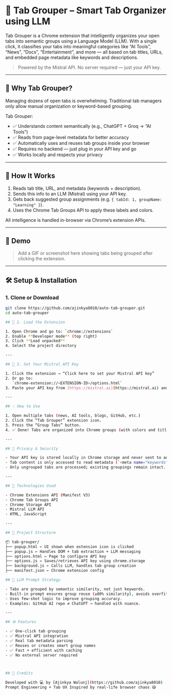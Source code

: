 # 🔖 Tab Grouper – Smart Tab Organizer using LLM

Tab Grouper is a Chrome extension that intelligently organizes your open tabs into semantic groups using a Language Model (LLM). With a single click, it classifies your tabs into meaningful categories like “AI Tools”, “News”, “Docs”, “Entertainment”, and more — all based on tab titles, URLs, and embedded page metadata like keywords and descriptions.

> Powered by the Mistral API. No server required — just your API key.

---

## 🚀 Why Tab Grouper?

Managing dozens of open tabs is overwhelming. Traditional tab managers only allow manual organization or keyword-based grouping.

Tab Grouper:
- ✅ Understands content semantically (e.g., ChatGPT + Groq → “AI Tools”)  
- ✅ Reads from page-level metadata for better accuracy  
- ✅ Automatically uses and reuses tab groups inside your browser  
- ✅ Requires no backend — just plug in your API key and go  
- ✅ Works locally and respects your privacy

---

## 🧠 How It Works

1. Reads tab title, URL, and metadata (keywords + description).
2. Sends this info to an LLM (Mistral) using your API key.
3. Gets back suggested group assignments (e.g. `{ tabId: 1, groupName: "Learning" }`).
4. Uses the Chrome Tab Groups API to apply these labels and colors.

All intelligence is handled in-browser via Chrome’s extension APIs.

---

## 📸 Demo

> Add a GIF or screenshot here showing tabs being grouped after clicking the extension.

---

## 🛠 Setup & Installation

### 1. Clone or Download

```bash
git clone https://github.com/ajinkya8010/auto-tab-grouper.git
cd auto-tab-grouper

## 🔧 2. Load the Extension

1. Open Chrome and go to: `chrome://extensions`
2. Enable **Developer mode** (top right)
3. Click **Load unpacked**
4. Select the project directory

---

## 🔑 3. Set Your Mistral API Key

1. Click the extension → “Click here to set your Mistral API key”
2. Or go to:  
   `chrome-extension://<EXTENSION-ID>/options.html`
3. Paste your API key from [https://mistral.ai](https://mistral.ai) and click Save

---

## 💡 How to Use

1. Open multiple tabs (news, AI tools, blogs, GitHub, etc.)
2. Click the “Tab Grouper” extension icon.
3. Press the “Group Tabs” button.
4. ✅ Done! Tabs are organized into Chrome groups (with colors and titles).

---

## 🔐 Privacy & Security

- Your API key is stored locally in Chrome storage and never sent to any third-party server.
- Tab content is only accessed to read metadata (`<meta name="keywords">`, `<meta name="description">`)
- Only ungrouped tabs are processed; existing groupings remain intact.

---

## 🧩 Technologies Used

- Chrome Extensions API (Manifest V3)
- Chrome Tab Groups API
- Chrome Storage API
- Mistral LLM API
- HTML, JavaScript

---

## 📁 Project Structure

📦 tab-grouper/
├── popup.html ← UI shown when extension icon is clicked
├── popup.js ← Handles DOM + tab extraction + LLM messaging
├── options.html ← Page to configure API key
├── options.js ← Saves/retrieves API key using chrome.storage
├── background.js ← Calls LLM, handles tab group creation
├── manifest.json ← Chrome extension config

## 🧠 LLM Prompt Strategy

- Tabs are grouped by semantic similarity, not just keywords.
- Built-in prompt ensures group reuse (≥80% similarity), avoids overfitting.
- Uses few-shot logic to improve grouping accuracy.
- Examples: GitHub AI repo ≠ ChatGPT → handled with nuance.

---

## ⚙️ Features

- ✅ One-click tab grouping
- ✅ Mistral API integration
- ✅ Real tab metadata parsing
- ✅ Reuses or creates smart group names
- ✅ Fast + efficient with caching
- ✅ No external server required



## 🙌 Credits

Developed with 💻 by [Ajinkya Walunj](https://github.com/ajinkya8010)  
Prompt Engineering + Tab UX Inspired by real-life browser chaos 😅